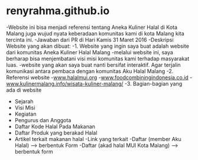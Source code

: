 # renyrahma.github.io
-Website ini bisa menjadi referensi tentang Aneka Kuliner Halal di Kota Malang juga wujud nyata keberadaan komunitas kami di kota Malang kita tercinta ini.
-Jawaban dari PR di Hari Kamis 31 Maret 2016
-Deskripsi Website yang akan dibuat:
-1. Website yang ingin saya buat adalah website dari komunitas Aneka Kuliner Halal Malang
-melalui website ini, saya berharap bisa menjembatani  visi misi komunitas kami terhadap masyarakat  luas. 
-website yang akan saya buat nanti bersifat interaktif. Agar terjalin komunikasi antara pembaca dengan komunitas Aku Halal Malang
-2. Referensi website 
-www.halalmui.org
-www.foodcombiningindonesia.co.id
-www.kulinermalang.info/wisata-kuliner-malang/
-3. Bagian-bagian yang ada di website
- Sejarah 
- Visi Misi
- Kegiatan
- Pengurus dan Anggota
- Daftar Kode Halal Pada Makanan
- Daftar Produk yang berakad Halal
- Artikel terkait makanan halal
 -Link yang terkait
-Daftar (member Aku Halal) --> berbentuk Form
-Daftar (akad halal MUI Kota Malang) --> berbentuk form




